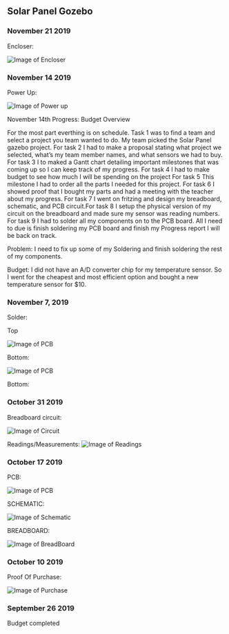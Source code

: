 
Solar Panel Gozebo
-------------------
### November 21 2019
Encloser:

![Image of Encloser](https://thesweeterman.github.io/TBD/case.jpg)


### November 14 2019

 Power Up:
 
 
 ![Image of Power up](https://thesweeterman.github.io/TBD/PowerUp.PNG)

November 14th Progress: 
Budget Overview 

For the most part everthing is on schedule. Task 1 was to find a team and select a project you team wanted to do. My team picked the Solar Panel gazebo project. For task 2 I had to make a proposal stating what project we selected, what’s my team member names, and what sensors we had to buy. For task 3 I to maked a Gantt chart detailing important milestones that was coming up so I can keep track of my progress. For task 4 I had to make budget to see how much I will be spending on the project For task 5 This milestone I had to order all the parts I needed for this project. For task 6 I showed proof that I bought my parts and had a meeting with the teacher about my progress. For task 7 I went on fritzing and design my breadboard, schematic, and PCB circuit.For task 8 I setup the physical version of my circuit on the breadboard and made sure my sensor was reading numbers. For task 9 I had to solder all my components on to the PCB board. All I need to due is finish soldering my PCB board and finish my Progress report I will be back on track.

Problem: I need to fix up some of my Soldering and finish soldering the rest of my components.

Budget: I did not have an A/D converter chip for my temperature sensor. So I went for the cheapest and most efficient option and bought a new temperature sensor for $10.
### November 7, 2019
Solder:

Top


![Image of PCB](https://thesweeterman.github.io/TBD/SolderingPart1.PNG)

Bottom:

![Image of PCB](https://thesweeterman.github.io/TBD/SolderingPart2.PNG)

Bottom:
### October 31 2019
Breadboard circuit:

![Image of Circuit](https://thesweeterman.github.io/TBD/Assembly.PNG)

Readings/Measurements:
![Image of Readings](https://thesweeterman.github.io/TBD/Readings.PNG)
### October 17 2019
PCB:

![Image of PCB](https://thesweeterman.github.io/TBD/PCB.PNG)

SCHEMATIC:

![Image of Schematic](https://thesweeterman.github.io/TBD/Schematic.PNG)

BREADBOARD:

![Image of BreadBoard](https://thesweeterman.github.io/TBD/BreadBoard.PNG)

### October 10 2019 
Proof Of Purchase:

![Image of Purchase](https://thesweeterman.github.io/TBD/Purchase.PNG)

### September 26 2019
Budget completed 
